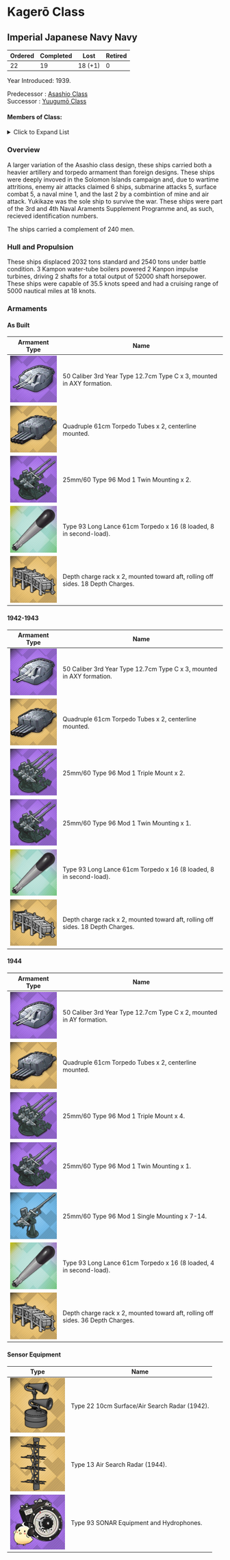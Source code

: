 # Kagerō Class
## Imperial Japanese Navy Navy

Ordered | Completed | Lost | Retired
 ------ | ------ | ------ | ------ 
22 | 19 | 18 (+1) | 0 <br/>
 
Year Introduced: 1939. <br/>
 
Predecessor : [Asashio Class](/History/IJN/AsashioClass.md) <br/>
Successor : [Yuugumō Class](/History/IJN/YuugumoClass.md) <br/>

#### Members of Class: <br/>

<details>
	<summary>Click to Expand List</summary>
	
Icon | Name | Writing | Tanslation | Program Number | Present
| ------ | ------ | ------ |  ------ |  ------ | ------ |
![Kagerō](/Icons/Ship/SakuraEmpire/Kagerou.png) | Kagerō | 陽炎、カゲロ | Mirage |　17 | Yes <br/>
![Shiranui](/Icons/Ship/SakuraEmpire/Shiranui.png) | Shiranui | 不知火、シラヌイ | Phosphorescent Light |　18 | Yes <br/>
![UnknownDD](/Icons/Ship/UnknownDD.png) | Kuroshio | 黒潮、クロシオ |　Black Tide | 19 | No <br/>
![UnknownDD](/Icons/Ship/UnknownDD.png) | Oyashio | 親潮、オヤシオ |　Father Current | 20 | No <br/>
![UnknownDD](/Icons/Ship/UnknownDD.png) | Hayashio | 早潮、ハヤシオ |　Early　Tide | 21 | No <br/>
![UnknownDD](/Icons/Ship/UnknownDD.png) | Natsushio | 夏潮、ナツシオ |　Summer Tide | 22 | No <br/>
![UnknownDD](/Icons/Ship/UnknownDD.png) | Hatsukaze | 初風、ハツカゼ |　First Wind | 23 | No <br/>
![Yukikaze](/Icons/Ship/SakuraEmpire/Yukikaze.png) | Yukikaze | 雪風、ユキカゼ | Snowy Wind |　24 | Yes <br/>
![UnknownDD](/Icons/Ship/UnknownDD.png) | Amatsukaze | 天津風、アマツカゼ |　Heavenly Wind | 25 | No <br/>
![UnknownDD](/Icons/Ship/UnknownDD.png) | Tokitsukaze | 時津風、トキツカゼ |　Favorable Wind | 26 | No <br/>
![Urakaze](/Icons/Ship/SakuraEmpire/Urakaze.png) | Urakaze | 浦風、ウラカゼ | Wind on the Sea |　27 | Yes <br/>
![Isokaze](/Icons/Ship/SakuraEmpire/Isokaze.png) | Isokaze | 磯風、イソカゼ | Wind on the Beach |　28 | Yes <br/>
![Hamakaze](/Icons/Ship/SakuraEmpire/Hamakaze.png) | Hamakaze | 浜風、ハマカゼ | Beach Wind |　29 | Yes <br/>
![Tanikaze](/Icons/Ship/SakuraEmpire/Tanikaze.png) | Tanikaze | 谷風、タニカゼ | Valley Wind |　30 | Yes <br/>
![Nowaki](/Icons/Ship/SakuraEmpire/Nowaki.png) | Nowaki | 野分、ノワキ | Autumn Gale |　31 | Yes <br/>
![UnknownDD](/Icons/Ship/UnknownDD.png) | Dummy Ships | XXXXX | Yamato Budget |　32-34 | No <br/>
![UnknownDD](/Icons/Ship/UnknownDD.png) | Arashi | 嵐、アラシ |　Storm | 112 | No <br/>
![UnknownDD](/Icons/Ship/UnknownDD.png) | Hagikaze | 萩風、ハギカゼ |　Clover Wind | 113 | No <br/>
![UnknownDD](/Icons/Ship/UnknownDD.png) | Maikaze |　舞風、マイカゼ |　Dancing Wind | 114 | No <br/>
![UnknownDD](/Icons/Ship/UnknownDD.png) | Akigumo | 秋雲、アキグモ |　Autumn Clouds | 115 | No <br/>

</details>

### Overview

A larger variation of the Asashio class design, these ships carried both a heavier artillery and torpedo armament than foreign designs. These ships were deeply invoved in the Solomon Islands campaign and, due to wartime attritions, enemy air attacks claimed 6 ships, submarine attacks 5, surface combat 5, a naval mine 1, and the last 2 by a combintion of mine and air attack. Yukikaze was the sole ship to survive the war. These ships were part of the 3rd and 4th Naval Araments Supplement Programme and, as such, recieved identification numbers. <br/>

The ships carried a complement of 240 men. <br/>

### Hull and Propulsion

These ships displaced 2032 tons standard and 2540 tons under battle condition. 3 Kampon water-tube boilers powered 2 Kanpon impulse turbines, driving 2 shafts for a total output of 52000 shaft horsepower. These ships were capable of 35.5 knots speed and had a cruising range of 5000 nautical miles at 18 knots.

### Armaments

#### As Built

Armament Type | Name |
 ------ | ------ |
![127mm50ModA](/Icons/Equipment/Guns/DD/50Caliber3rdYearType12.7cmModB.png) | 50 Caliber 3rd Year Type 12.7cm Type C x 3, mounted in AXY formation.
![Quad610](/Icons/Equipment/Torpedo/Surface/610mmQuadIJN-Kai.png) | Quadruple 61cm Torpedo Tubes x 2, centerline mounted.
![25mmT](/Icons/Equipment/AA/25mmType96T.png) | 25mm/60 Type 96 Mod 1 Twin Mounting x 2.
![Type93](/Icons/Equipment/Auxiliary/OxygenTorpedoUR.png) | Type 93 Long Lance 61cm Torpedo x 16 (8 loaded, 8 in second-load).
![DCRack](/Icons/Equipment/Auxiliary/DepthChargeRack.png) | Depth charge rack x 2, mounted toward aft, rolling off sides. 18 Depth Charges. <br/>

#### 1942-1943

Armament Type | Name |
 ------ | ------ |
![127mm50ModA](/Icons/Equipment/Guns/DD/50Caliber3rdYearType12.7cmModB.png) | 50 Caliber 3rd Year Type 12.7cm Type C x 3, mounted in AXY formation.
![Quad610](/Icons/Equipment/Torpedo/Surface/610mmQuadIJN-Kai.png) | Quadruple 61cm Torpedo Tubes x 2, centerline mounted.
![25mmTR](/Icons/Equipment/AA/25mmType96TT.png) | 25mm/60 Type 96 Mod 1 Triple Mount x 2.
![25mmT](/Icons/Equipment/AA/25mmType96T.png) | 25mm/60 Type 96 Mod 1 Twin Mounting x 1.
![Type93](/Icons/Equipment/Auxiliary/OxygenTorpedoUR.png) | Type 93 Long Lance 61cm Torpedo x 16 (8 loaded, 8 in second-load).
![DCRack](/Icons/Equipment/Auxiliary/DepthChargeRack.png) | Depth charge rack x 2, mounted toward aft, rolling off sides. 18 Depth Charges. <br/>

#### 1944

Armament Type | Name |
 ------ | ------ |
![127mm50ModA](/Icons/Equipment/Guns/DD/50Caliber3rdYearType12.7cmModB.png) | 50 Caliber 3rd Year Type 12.7cm Type C x 2, mounted in AY formation.
![Quad610](/Icons/Equipment/Torpedo/Surface/610mmQuadIJN-Kai.png) | Quadruple 61cm Torpedo Tubes x 2, centerline mounted.
![25mmTR](/Icons/Equipment/AA/25mmType96TT.png) | 25mm/60 Type 96 Mod 1 Triple Mount x 4.
![25mmT](/Icons/Equipment/AA/25mmType96T.png) | 25mm/60 Type 96 Mod 1 Twin Mounting x 1.
![25mmT](/Icons/Equipment/AA/25mmType96.png) | 25mm/60 Type 96 Mod 1 Single Mounting x 7-14.
![Type93](/Icons/Equipment/Auxiliary/OxygenTorpedoUR.png) | Type 93 Long Lance 61cm Torpedo x 16 (8 loaded, 4 in second-load).
![DCRack](/Icons/Equipment/Auxiliary/DepthChargeRack.png) | Depth charge rack x 2, mounted toward aft, rolling off sides. 36 Depth Charges. <br/>

#### Sensor Equipment

Type | Name |
 ------ | ------ |
![Type22](/Icons/Equipment/Auxiliary/Type22Radar.png) | Type 22 10cm Surface/Air Search Radar (1942). <br/> 
![Type13](/Icons/Equipment/Auxiliary/Type13AirRadar.png) | Type 13 Air Search Radar (1944). <br/>
![OldSonar](/Icons/Equipment/Auxiliary/9960ATraining.png) | Type 93 SONAR Equipment and Hydrophones. <br/>